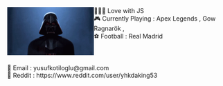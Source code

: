 <img align="left" width="200" src="https://github.com/Yhk5306/Yhk5306/blob/main/448aba022ec150633e1844d9412ede0c.gif"> 
  👨🏼‍💻 Love with JS <br>
  🎮 Currently Playing : Apex Legends , Gow Ragnarök ,<br>
  ⚽ Football : Real Madrid <br>
  <br>
  <br>
  <br>
  📩 Email : yusufkotiloglu@gmail.com <br>
  📡 Reddit : https://www.reddit.com/user/yhkdaking53
  
